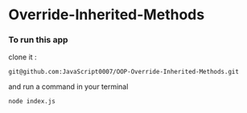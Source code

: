 # Override-Inherited-Methods

### To run this app
clone it :
```
git@github.com:JavaScript0007/OOP-Override-Inherited-Methods.git
```

and run a command in your terminal
```
node index.js
```
